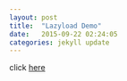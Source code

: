 ```yaml
---
layout: post
title:  "Lazyload Demo"
date:   2015-09-22 02:24:05
categories: jekyll update
---
```

click [here](/lazyload-demo)